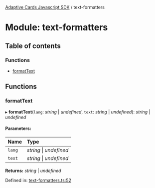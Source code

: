 [Adaptive Cards Javascript SDK](../README.md) / text-formatters

# Module: text-formatters

## Table of contents

### Functions

- [formatText](text_formatters.md#formattext)

## Functions

### formatText

▸ **formatText**(`lang`: _string_ \| _undefined_, `text`: _string_ \| _undefined_): _string_ \| _undefined_

#### Parameters:

| Name   | Type                    |
| :----- | :---------------------- |
| `lang` | _string_ \| _undefined_ |
| `text` | _string_ \| _undefined_ |

**Returns:** _string_ \| _undefined_

Defined in: [text-formatters.ts:52](https://github.com/microsoft/AdaptiveCards/blob/0938a1f10/source/nodejs/adaptivecards/src/text-formatters.ts#L52)
